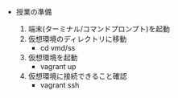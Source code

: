- 授業の準備

    1. 端末(ターミナル/コマンドプロンプト)を起動
    2. 仮想環境のディレクトリに移動
        - cd vmd/ss
    3. 仮想環境を起動
        - vagrant up
    4. 仮想環境に接続できること確認
        - vagrant ssh